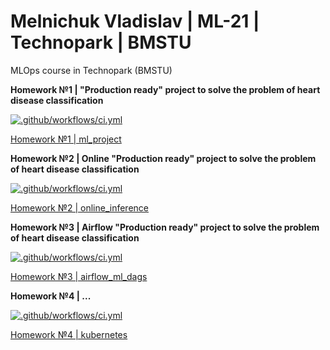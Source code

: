 Melnichuk Vladislav | ML-21 | Technopark | BMSTU
================================================

MLOps course in Technopark (BMSTU)

**Homework №1 | "Production ready" project to solve the problem of heart disease classification**

[![.github/workflows/ci.yml](https://github.com/made-mlops-2022/melnichuk-vladislav-mlops-22-fall/actions/workflows/homework-1-ci.yaml/badge.svg)](https://github.com/made-mlops-2022/melnichuk-vladislav-mlops-22-fall/actions/workflows/homework-1-ci.yaml)

[Homework №1 | ml_project](https://github.com/made-mlops-2022/melnichuk-vladislav-mlops-22-fall/tree/homework1)

**Homework №2 | Online "Production ready" project to solve the problem of heart disease classification**

[![.github/workflows/ci.yml](https://github.com/made-mlops-2022/melnichuk-vladislav-mlops-22-fall/actions/workflows/homework-2-ci.yaml/badge.svg)](https://github.com/made-mlops-2022/melnichuk-vladislav-mlops-22-fall/actions/workflows/homework-2-ci.yaml)

[Homework №2 | online_inference](https://github.com/made-mlops-2022/melnichuk-vladislav-mlops-22-fall/tree/homework2)

**Homework №3 | Airflow "Production ready" project to solve the problem of heart disease classification**

[![.github/workflows/ci.yml](https://github.com/made-mlops-2022/melnichuk-vladislav-mlops-22-fall/actions/workflows/homework-3-ci.yaml/badge.svg)](https://github.com/made-mlops-2022/melnichuk-vladislav-mlops-22-fall/actions/workflows/homework-3-ci.yaml)

[Homework №3 | airflow_ml_dags](https://github.com/made-mlops-2022/melnichuk-vladislav-mlops-22-fall/tree/homework3)

**Homework №4 | ...**

[![.github/workflows/ci.yml](https://github.com/made-mlops-2022/melnichuk-vladislav-mlops-22-fall/actions/workflows/homework-4-ci.yaml/badge.svg)](https://github.com/made-mlops-2022/melnichuk-vladislav-mlops-22-fall/actions/workflows/homework-4-ci.yaml)

[Homework №4 | kubernetes](https://github.com/made-mlops-2022/melnichuk-vladislav-mlops-22-fall/tree/homework4)
